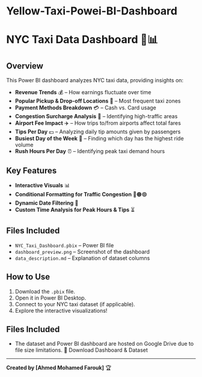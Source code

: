 # Yellow-Taxi-Powei-BI-Dashboard
# NYC Taxi Data Dashboard 🚖📊  

## Overview  
This Power BI dashboard analyzes NYC taxi data, providing insights on:  
- **Revenue Trends** 💰 – How earnings fluctuate over time  
- **Popular Pickup & Drop-off Locations** 📍 – Most frequent taxi zones  
- **Payment Methods Breakdown** 💳 – Cash vs. Card usage  
- **Congestion Surcharge Analysis** 🚦 – Identifying high-traffic areas  
- **Airport Fee Impact** ✈️ – How trips to/from airports affect total fares  
- **Tips Per Day** 💵 – Analyzing daily tip amounts given by passengers  
- **Busiest Day of the Week** 📅 – Finding which day has the highest ride volume  
- **Rush Hours Per Day** ⏰ – Identifying peak taxi demand hours  

## Key Features  
- **Interactive Visuals** 📊  
- **Conditional Formatting for Traffic Congestion** 🔴🟠🟢  
- **Dynamic Date Filtering** 📆  
- **Custom Time Analysis for Peak Hours & Tips** ⏳  

## Files Included  
- `NYC_Taxi_Dashboard.pbix` – Power BI file  
- `dashboard_preview.png` – Screenshot of the dashboard  
- `data_description.md` – Explanation of dataset columns  

## How to Use  
1. Download the `.pbix` file.  
2. Open it in Power BI Desktop.  
3. Connect to your NYC taxi dataset (if applicable).  
4. Explore the interactive visualizations!

## Files Included
- The dataset and Power BI dashboard are hosted on Google Drive due to file size limitations.
🔗 Download Dashboard & Dataset



---
**Created by [Ahmed Mohamed Farouk]** 🏆  
